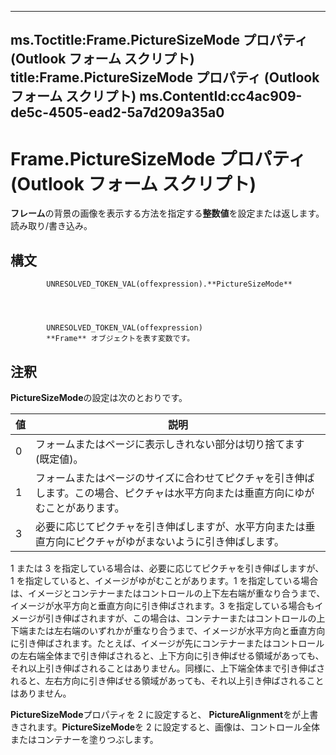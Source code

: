 

---
ms.Toctitle:Frame.PictureSizeMode プロパティ (Outlook フォーム スクリプト)
title:Frame.PictureSizeMode プロパティ (Outlook フォーム スクリプト)
ms.ContentId:cc4ac909-de5c-4505-ead2-5a7d209a35a0
---
# Frame.PictureSizeMode プロパティ (Outlook フォーム スクリプト)




**フレーム**の背景の画像を表示する方法を指定する**整数値**を設定または返します。読み取り/書き込み。

## 構文

            UNRESOLVED_TOKEN_VAL(offexpression).**PictureSizeMode**




            UNRESOLVED_TOKEN_VAL(offexpression)
            **Frame** オブジェクトを表す変数です。



## 注釈
**PictureSizeMode**の設定は次のとおりです。

|**値**|**説明**|
|---|---|
|0|フォームまたはページに表示しきれない部分は切り捨てます (既定値)。|
|1|フォームまたはページのサイズに合わせてピクチャを引き伸ばします。この場合、ピクチャは水平方向または垂直方向にゆがむことがあります。|
|3|必要に応じてピクチャを引き伸ばしますが、水平方向または垂直方向にピクチャがゆがまないように引き伸ばします。|



1 または 3 を指定している場合は、必要に応じてピクチャを引き伸ばしますが、1 を指定していると、イメージがゆがむことがあります。1 を指定している場合は、イメージとコンテナーまたはコントロールの上下左右端が重なり合うまで、イメージが水平方向と垂直方向に引き伸ばされます。3 を指定している場合もイメージが引き伸ばされますが、この場合は、コンテナーまたはコントロールの上下端または左右端のいずれかが重なり合うまで、イメージが水平方向と垂直方向に引き伸ばされます。たとえば、イメージが先にコンテナーまたはコントロールの左右端全体まで引き伸ばされると、上下方向に引き伸ばせる領域があっても、それ以上引き伸ばされることはありません。同様に、上下端全体まで引き伸ばされると、左右方向に引き伸ばせる領域があっても、それ以上引き伸ばされることはありません。



**PictureSizeMode**プロパティを 2 に設定すると、 **PictureAlignment**をが上書きされます。**PictureSizeMode**を 2 に設定すると、画像は、コントロール全体またはコンテナーを塗りつぶします。




